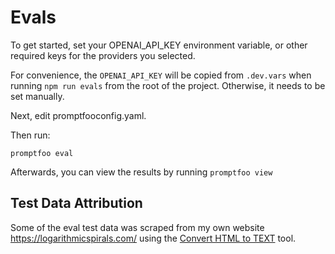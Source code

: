 # Evals

To get started, set your OPENAI_API_KEY environment variable, or other required keys for the providers you selected.

For convenience, the `OPENAI_API_KEY` will be copied from `.dev.vars` when running `npm run evals` from the root of the project. Otherwise, it needs to be set manually.

Next, edit promptfooconfig.yaml.

Then run:

```
promptfoo eval
```

Afterwards, you can view the results by running `promptfoo view`

## Test Data Attribution

Some of the eval test data was scraped from my own website https://logarithmicspirals.com/ using the [Convert HTML to TEXT](https://totheweb.com/learning_center/tools-convert-html-text-to-plain-text-for-content-review/) tool.
